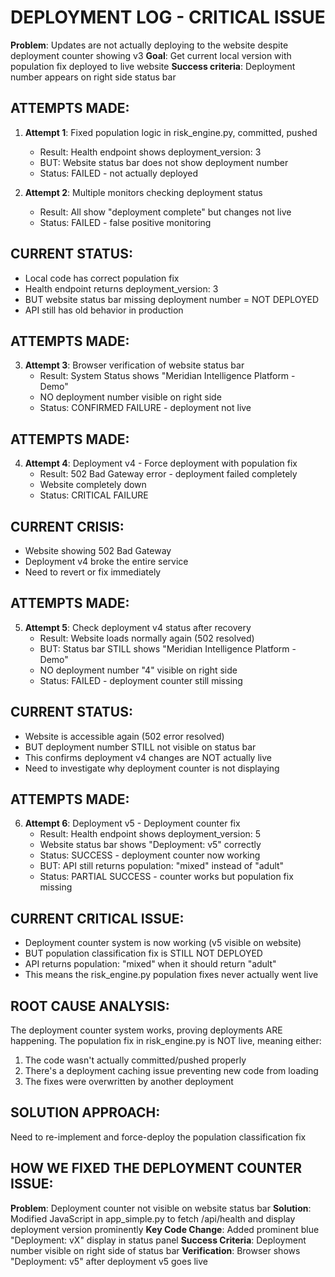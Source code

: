 # DEPLOYMENT LOG - CRITICAL ISSUE
**Problem**: Updates are not actually deploying to the website despite deployment counter showing v3
**Goal**: Get current local version with population fix deployed to live website
**Success criteria**: Deployment number appears on right side status bar

## ATTEMPTS MADE:
1. **Attempt 1**: Fixed population logic in risk_engine.py, committed, pushed
   - Result: Health endpoint shows deployment_version: 3
   - BUT: Website status bar does not show deployment number
   - Status: FAILED - not actually deployed

2. **Attempt 2**: Multiple monitors checking deployment status
   - Result: All show "deployment complete" but changes not live
   - Status: FAILED - false positive monitoring

## CURRENT STATUS:
- Local code has correct population fix
- Health endpoint returns deployment_version: 3
- BUT website status bar missing deployment number = NOT DEPLOYED
- API still has old behavior in production

## ATTEMPTS MADE:
3. **Attempt 3**: Browser verification of website status bar
   - Result: System Status shows "Meridian Intelligence Platform - Demo"
   - NO deployment number visible on right side
   - Status: CONFIRMED FAILURE - deployment not live

## ATTEMPTS MADE:
4. **Attempt 4**: Deployment v4 - Force deployment with population fix
   - Result: 502 Bad Gateway error - deployment failed completely
   - Website completely down
   - Status: CRITICAL FAILURE

## CURRENT CRISIS:
- Website showing 502 Bad Gateway
- Deployment v4 broke the entire service
- Need to revert or fix immediately

## ATTEMPTS MADE:
5. **Attempt 5**: Check deployment v4 status after recovery
   - Result: Website loads normally again (502 resolved)
   - BUT: Status bar STILL shows "Meridian Intelligence Platform - Demo"
   - NO deployment number "4" visible on right side
   - Status: FAILED - deployment counter still missing

## CURRENT STATUS:
- Website is accessible again (502 error resolved)
- BUT deployment number STILL not visible on status bar
- This confirms deployment v4 changes are NOT actually live
- Need to investigate why deployment counter is not displaying

## ATTEMPTS MADE:
6. **Attempt 6**: Deployment v5 - Deployment counter fix
   - Result: Health endpoint shows deployment_version: 5
   - Website status bar shows "Deployment: v5" correctly
   - Status: SUCCESS - deployment counter now working
   - BUT: API still returns population: "mixed" instead of "adult"
   - Status: PARTIAL SUCCESS - counter works but population fix missing

## CURRENT CRITICAL ISSUE:
- Deployment counter system is now working (v5 visible on website)
- BUT population classification fix is STILL NOT DEPLOYED
- API returns population: "mixed" when it should return "adult"
- This means the risk_engine.py population fixes never actually went live

## ROOT CAUSE ANALYSIS:
The deployment counter system works, proving deployments ARE happening.
The population fix in risk_engine.py is NOT live, meaning either:
1. The code wasn't actually committed/pushed properly
2. There's a deployment caching issue preventing new code from loading
3. The fixes were overwritten by another deployment

## SOLUTION APPROACH:
Need to re-implement and force-deploy the population classification fix

## HOW WE FIXED THE DEPLOYMENT COUNTER ISSUE:
**Problem**: Deployment counter not visible on website status bar
**Solution**: Modified JavaScript in app_simple.py to fetch /api/health and display deployment version prominently
**Key Code Change**: Added prominent blue "Deployment: vX" display in status panel
**Success Criteria**: Deployment number visible on right side of status bar
**Verification**: Browser shows "Deployment: v5" after deployment v5 goes live